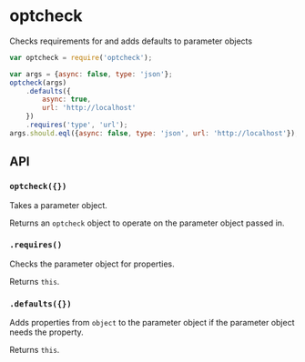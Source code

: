 # optcheck

Checks requirements for and adds defaults to parameter objects

```javascript
var optcheck = require('optcheck');

var args = {async: false, type: 'json'};
optcheck(args)
    .defaults({
        async: true,
        url: 'http://localhost'
    })
    .requires('type', 'url');
args.should.eql({async: false, type: 'json', url: 'http://localhost'});
```

## API

### `optcheck({})`

Takes a parameter object. 

Returns an `optcheck` object to operate on the parameter object passed in.

### `.requires()`

Checks the parameter object for properties.

Returns `this`.

### `.defaults({})`

Adds properties from `object` to the parameter object if the parameter object needs the property.

Returns `this`.
